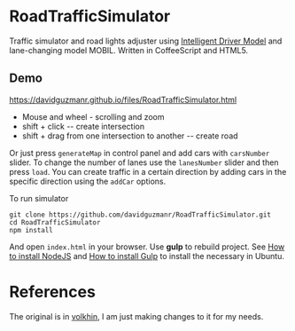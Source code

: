 # RoadTrafficSimulator

Traffic simulator and road lights adjuster using
[Intelligent Driver Model](https://en.wikipedia.org/wiki/Intelligent_driver_model)
and lane-changing model MOBIL. Written in CoffeeScript and HTML5.

## Demo
https://davidguzmanr.github.io/files/RoadTrafficSimulator.html

- Mouse and wheel - scrolling and zoom
- shift + click -- create intersection
- shift + drag from one intersection to another -- create road

Or just press `generateMap` in control panel and add cars with `carsNumber` slider. To change the number of lanes
use the `lanesNumber` slider and then press `load`. You can create traffic in a certain direction by adding cars in the 
specific direction using the `addCar` options.

To run simulator

    git clone https://github.com/davidguzmanr/RoadTrafficSimulator.git
    cd RoadTrafficSimulator
    npm install

And open `index.html` in your browser. Use **gulp** to rebuild project. See [How to install NodeJS](https://www.digitalocean.com/community/tutorials/como-instalar-node-js-en-ubuntu-18-04-es)
and [How to install Gulp](https://tecadmin.net/install-gulp-js-on-ubuntu/) to install the necessary in Ubuntu.

# References
The original is in [volkhin](https://github.com/volkhin/RoadTrafficSimulator), I am just making changes to it 
for my needs.
